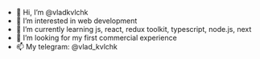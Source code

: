 - 👋 Hi, I’m @vladkvlchk
- 👀 I’m interested in web development
- 🌱 I’m currently learning js, react, redux toolkit, typescript, node.js, next
- 💞️ I’m looking for my first commercial experience
- 📫 My telegram: @vlad_kvlchk

<!---
vladkvlchk/vladkvlchk is a ✨ special ✨ repository because its `README.md` (this file) appears on your GitHub profile.
You can click the Preview link to take a look at your changes.
--->
